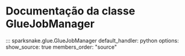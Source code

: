 # Documentação da classe GlueJobManager

::: sparksnake.glue.GlueJobManager
    default_handler: python
    options:
        show_source: true
        members_order: "source"
